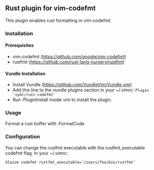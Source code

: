 ## Rust plugin for vim-codefmt

This plugin enables rust formatting in vim-codefmt.

### Installation
#### Prerequisites
* vim-codefmt (https://github.com/google/vim-codefmt) 
* rustfmt (https://github.com/rust-lang-nursery/rustfmt)

#### Vundle Installation
* Install Vundle (https://github.com/VundleVim/Vundle.vim)
* Add this line to the vundle plugins section in your ~/.vimrc:
```Plugin 'syml/rust-codefmt'```
* Run :PluginInstall inside vim to install the plugin.

### Usage
Format a rust buffer with :FormatCode

### Configuration
You can change the rustfmt executable with the rustfmt_executable codefmt flag. 
In your ~/.vimrc: 

```Glaive codefmt rustfmt_executable='/users/foo/bin/rustfmt'```
